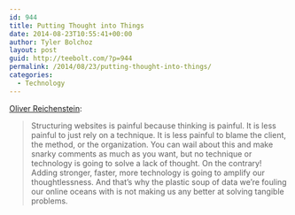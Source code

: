 ```yaml
---
id: 944
title: Putting Thought into Things
date: 2014-08-23T10:55:41+00:00
author: Tyler Bolchoz
layout: post
guid: http://teebolt.com/?p=944
permalink: /2014/08/23/putting-thought-into-things/
categories:
  - Technology
---
```

[Oliver Reichenstein](http://ia.net/blog/putting-thought-into-things/ "Putting Thought into Things"):

> Structuring websites is painful because thinking is painful. It is less painful to just rely on a technique. It is less painful to blame the client, the method, or the organization. You can wail about this and make snarky comments as much as you want, but no technique or technology is going to solve a lack of thought. On the contrary! Adding stronger, faster, more technology is going to amplify our thoughtlessness. And that’s why the plastic soup of data we’re fouling our online oceans with is not making us any better at solving tangible problems.